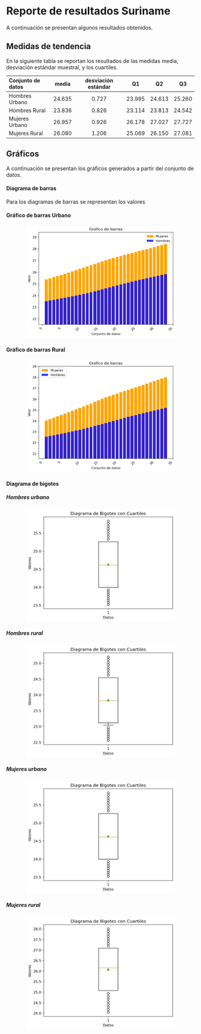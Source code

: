 
# Reporte de resultados Suriname

A continuación se presentan algunos resultados obtenidos.

## Medidas de tendencia

En la siguiente tabla se reportan los resultados de las medidas media, desviación estándar muestral, y los cuartiles.

| Conjunto de datos | media | desviación estándar | Q1 | Q2 | Q3 |
| :-- | :--: | :--: | :--: | :--: | :--: |
| Hombres Urbano | 24.635  | 0.727  | 23.995 | 24.613  | 25.260 |
| Hombres Rural | 23.836  | 0.826  | 23.114 | 23.813  | 24.542 |
| Mujeres Urbano | 26.957  | 0.926  | 26.178 | 27.027  | 27.727 |
| Mujeres Rural | 26.080  | 1.206  | 25.069 | 26.150  | 27.081 |


## Gráficos

A continuación se presentan los gráficos generados a partir del conjunto de datos.


#### Diagrama de barras 

Para los diagramas de barras se representan los valores 

#### Gráfico de barras Urbano

<p align="center">
<img src="../../graphics/Suriname/barras_urban.png" alt="Graphic 1" width="400" height="300">
</p>

#### Gráfico de barras Rural

<p align="center">
<img src="../../graphics/Suriname/barras_rural.png" alt="Graphic 2" width="400" height="300">
</p>

#### Diagrama de bigotes

##### Hombres urbano

<p align="center">
<img src="../../graphics/Suriname/bigotes_urban_men.png" alt="Graphic 3" width="400" height="300">
</p>

##### Hombres rural

<p align="center">
<img src="../../graphics/Suriname/bigotes_rural_men.png" alt="Graphic 4" width="400" height="300">
</p>

##### Mujeres urbano

<p align="center">
<img src="../../graphics/Suriname/bigotes_urban_men.png" alt="Graphic 5" width="400" height="300">
</p>

##### Mujeres rural

<p align="center">
<img src="../../graphics/Suriname/bigotes_rural_women.png" alt="Graphic 6" width="400" height="300">
</p>


